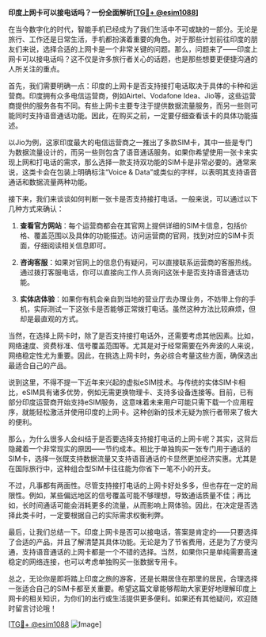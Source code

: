 **印度上网卡可以接电话吗？一份全面解析[[TG💪+ @esim1088](https://t.me/s/esim1088)]**

在当今数字化的时代，智能手机已经成为了我们生活中不可或缺的一部分。无论是旅行、工作还是日常生活，手机都扮演着重要的角色。对于那些计划前往印度的朋友们来说，选择合适的上网卡是一个非常关键的问题。那么，问题来了——印度上网卡可以接电话吗？这不仅是许多旅行者关心的话题，也是那些想要更便捷沟通的人所关注的重点。

首先，我们需要明确一点：印度的上网卡是否支持接打电话取决于具体的卡种和运营商。印度拥有众多电信运营商，例如Airtel、Vodafone Idea、Jio等，这些运营商提供的服务各有不同。有些上网卡主要专注于提供数据流量服务，而另一些则可能同时支持语音通话功能。因此，在购买之前，一定要仔细查看该卡的具体功能描述。

以Jio为例，这家印度最大的电信运营商之一推出了多款SIM卡，其中一些是专门为数据流量设计的，而另一些则包含了语音通话服务。如果你希望使用一张卡来实现上网和打电话的需求，那么选择一款支持双功能的SIM卡是非常必要的。通常来说，这类卡会在包装上明确标注“Voice & Data”或类似的字样，以表明其支持语音通话和数据流量两种功能。

接下来，我们来谈谈如何判断一张卡是否支持接打电话。一般来说，可以通过以下几种方式来确认：

1. **查看官方网站**：每个运营商都会在其官网上提供详细的SIM卡信息，包括价格、覆盖范围以及具体的功能描述。访问运营商的官网，找到对应的SIM卡页面，仔细阅读相关信息即可。
   
2. **咨询客服**：如果对官网上的信息仍有疑问，可以直接联系运营商的客服热线。通过拨打客服电话，你可以直接向工作人员询问这张卡是否支持语音通话功能。

3. **实体店体验**：如果你有机会亲自到当地的营业厅去办理业务，不妨带上你的手机，实际测试一下这张卡是否能够正常拨打电话。虽然这种方法比较麻烦，但却是最直观的方式。

当然，在选择上网卡时，除了是否支持接打电话外，还需要考虑其他因素。比如，网络速度、资费标准、信号覆盖范围等。尤其是对于经常需要在外奔波的人来说，网络稳定性尤为重要。因此，在挑选上网卡时，务必综合考量这些方面，确保选出最适合自己的产品。

说到这里，不得不提一下近年来兴起的虚拟eSIM技术。与传统的实体SIM卡相比，eSIM具有诸多优势，例如无需更换物理卡、支持多设备连接等。目前，已有部分印度运营商开始支持eSIM服务，这意味着未来用户可能只需下载一个应用程序，就能轻松激活并使用印度的上网卡。这种创新的技术无疑为旅行者带来了极大的便利。

那么，为什么很多人会纠结于是否要选择支持接打电话的上网卡呢？其实，这背后隐藏着一个非常现实的原因——节约成本。相比于单独购买一张专门用于通话的SIM卡，选择一张既支持数据流量又支持语音通话的卡显然更加经济实惠。尤其是在国际旅行中，这种组合型SIM卡往往能为你省下一笔不小的开支。

不过，凡事都有两面性。尽管支持接打电话的上网卡好处多多，但也存在一定的局限性。例如，某些偏远地区的信号覆盖可能不够理想，导致通话质量不佳；再比如，长时间通话可能会消耗更多的流量，从而影响上网体验。因此，在决定是否选择此类卡时，一定要根据自己的实际需求权衡利弊。

最后，让我们总结一下。印度上网卡是否可以接电话，答案是肯定的——只要选择了合适的产品，并且了解清楚其具体功能。无论是为了节省费用，还是为了方便沟通，支持语音通话的上网卡都是一个不错的选择。当然，如果你只是单纯需要高速稳定的网络连接，也可以考虑单独购买一张数据专用卡。

总之，无论你是即将踏上印度之旅的游客，还是长期居住在那里的居民，合理选择一张适合自己的SIM卡都至关重要。希望这篇文章能够帮助大家更好地理解印度上网卡的相关知识，为你们的出行或生活提供更多便利。如果还有其他疑问，欢迎随时留言讨论哦！

[[TG💪+ @esim1088](https://t.me/s/esim1088) ![Image](https://i.postimg.cc/4NQfJmqS/Snipaste-2025-05-13-00-14-12.png)]